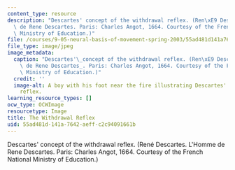 ```yaml
---
content_type: resource
description: "Descartes' concept of the withdrawal reflex. (Ren\xE9 Descartes. L'Homme\
  \ de Rene Descartes. Paris: Charles Angot, 1664. Courtesy of the French National\
  \ Ministry of Education.)"
file: /courses/9-05-neural-basis-of-movement-spring-2003/55ad481d141a7642aeffc2c94091661b_9-05s03-th.jpg
file_type: image/jpeg
image_metadata:
  caption: "Descartes'\_concept of the withdrawal reflex. (Ren\xE9 Descartes. _L'Homme\
    \ de Rene Descartes_. Paris: Charles Angot, 1664. Courtesy of the French National\
    \ Ministry of Education.)"
  credit: ''
  image-alt: A boy with his foot near the fire illustrating Descartes' withdrawal
    reflex.
learning_resource_types: []
ocw_type: OCWImage
resourcetype: Image
title: The Withdrawal Reflex
uid: 55ad481d-141a-7642-aeff-c2c94091661b
---
```

Descartes' concept of the withdrawal reflex. (René Descartes. L'Homme de Rene Descartes. Paris: Charles Angot, 1664. Courtesy of the French National Ministry of Education.)

